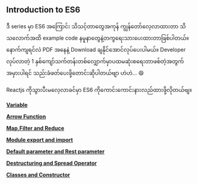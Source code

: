 ## Introduction to ES6

ဒီ series မှာ ES6 အကြောင်း သိသင့်တာတွေအကုန် ကျွန်တော်လေ့လာထားတာ သိသလောက်အထိ example code နမူနာတွေနဲ့တကွရေးသားပေးထားတာဖြစ်ပါတယ်။ နောက်ကျရင်လဲ PDF အနေနဲ့  Download ချနိုင်အောင်လုပ်ပေးပါမယ်။ Developer လုပ်လာတဲ့ 1 နှစ်ကျော်သက်တန်းတစ်လျှောက်မှာပထမဆုံးစရေးတာဖစ်တဲ့အတွက်အမှားပါရင် သည်းခံဖတ်ပေးဖို့တောင်းဆိုပါတယ်ဗျာ ဟဲဟဲ... :smile:

Reactjs ကိုသွားပီးမလေ့လာခင်မှာ ES6 ကိုကောင်းကောင်းနားလည်ထားဖို့လိုတယ်ဗျ။

[**Variable**](https://github.com/aungsannphyo/introduction-to-reactjs/blob/master/es6/1-variables.md )

[**Arrow Function**](https://github.com/aungsannphyo/introduction-to-reactjs/blob/master/es6/2-arrow-function.md)

[**Map,Filter and Reduce**](https://github.com/aungsannphyo/introduction-to-reactjs/blob/master/es6/3-map%2Cfilter%2Creduce.md)

[**Module export and import**](https://github.com/aungsannphyo/introduction-to-reactjs/blob/master/es6/4-module-export-and-import.md)

[**Default parameter and Rest parameter**](https://github.com/aungsannphyo/introduction-to-reactjs/blob/master/es6/5-default-parameter-and-rest-parameter.md)

[**Destructuring and Spread Operator**](https://github.com/aungsannphyo/introduction-to-reactjs/blob/master/es6/6-destructuring-spread-operator.md)

[**Classes and Constructor**](https://github.com/aungsannphyo/introduction-to-reactjs/blob/master/es6/7-classes-and-constructor-functions.md)

